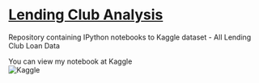 # [Lending Club Analysis](https://www.kaggle.com/wordsforthewise/lending-club)
Repository containing IPython notebooks to Kaggle dataset - All Lending Club Loan Data

You can view my notebook at Kaggle <br>
<a href="https://www.kaggle.com/tej1234/exploratory-data-analysis-all-lending-club-loan?scriptVersionId=88617952" target="_blank"><img align="left" alt="Kaggle" title="Open in Kaggle" src="https://kaggle.com/static/images/open-in-kaggle.svg"></a>


